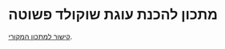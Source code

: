 # מתכון להכנת עוגת שוקולד פשוטה
[קישור למתכון המקורי](http://www.mako.co.il/food-cooking_magazine/cocoa-birthday-cakes/Recipe-1502c215a64d921004.htm).
